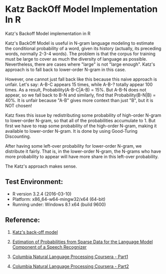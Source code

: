 # Katz BackOff Model Implementation In R
Katz's Backoff Model implementation in R

Katz's BackOff Model is useful in N-gram language modeling to estimate the conditional probability of a word, given its history (actually, its preceding words, normally 2-3-4 words). The problem is that the corpus for training must be large to cover as much the diversity of language as possible. Nevertheless, there are cases where "large" is not "large enough". Katz's approach is to fall back to lower-order N-gram in this case.

However, one cannot just fall back like this because this naive approach is unfair. Let's say: A-B-C appears 15 times, while A-B-? totally appear 100 times. As a result, Probability(A-B-C|A-B) = 15%. But A-B-N does not appear, so we fall back to B-N and similarly, find that Probability(B-N|B) = 40%. It is unfair because "A-B" gives more context than just "B", but it is NOT chosen!

Katz fixes this issue by redistributing some probability of high-order N-gram to lower-order N-gram, so that all of the probabilities accumulate to 1. But first we have to reap some probability of the high-order N-gram, making it available to lower-order N-gram. It is done by using Good-Turing Discounting.

After having some left-over probability for lower-order N-gram, we distribute it fairly. That is, in the lower-order N-gram, the N-grams who have more probability to appear will have more share in this left-over probability.

The Katz's approach makes sense.

## Test Environment:

* R version 3.2.4 (2016-03-10)
* Platform: x86_64-w64-mingw32/x64 (64-bit)
* Running under: Windows 8.1 x64 (build 9600)


## Reference:
1. [Katz's back-off model](https://en.wikipedia.org/wiki/Katz%27s_back-off_model)

2. [Estimation of Probabilities from Sparse Data for the Language Model Component of a Speech Recognizer](http://l2r.cs.uiuc.edu/~danr/Teaching/CS546-09/Papers/Katz87.pdf)

3. [Columbia Natural Language Processing Coursera - Part1](https://www.youtube.com/watch?v=hsHw9F3UuAQ)

4. [Columbia Natural Language Processing Coursera - Part2](https://www.youtube.com/watch?v=FedWcgXcp8w)
